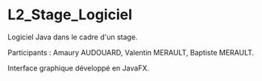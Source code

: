 # L2_Stage_Logiciel
 Logiciel Java dans le cadre d'un stage.

Participants : Amaury AUDOUARD, Valentin MERAULT, Baptiste MERAULT.

Interface graphique développé en JavaFX.
